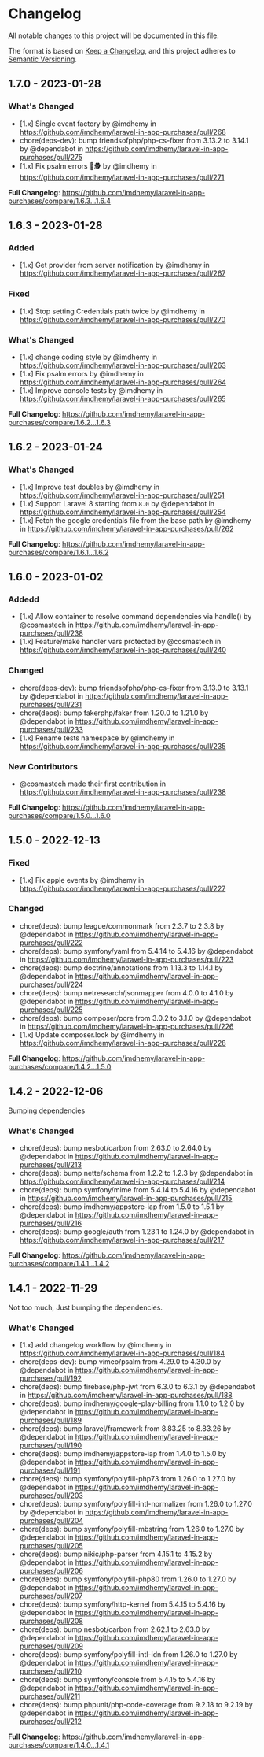 # Changelog

All notable changes to this project will be documented in this file.

The format is based on [Keep a Changelog](https://keepachangelog.com/en/1.0.0/),
and this project adheres
to [Semantic Versioning](https://semver.org/spec/v2.0.0.html).

## 1.7.0 - 2023-01-28

### What's Changed

- [1.x] Single event factory by @imdhemy in https://github.com/imdhemy/laravel-in-app-purchases/pull/268
- chore(deps-dev): bump friendsofphp/php-cs-fixer from 3.13.2 to 3.14.1 by @dependabot in https://github.com/imdhemy/laravel-in-app-purchases/pull/275
- [1.x] Fix psalm errors 🔬🕵️ by @imdhemy in https://github.com/imdhemy/laravel-in-app-purchases/pull/271

**Full Changelog**: https://github.com/imdhemy/laravel-in-app-purchases/compare/1.6.3...1.6.4

## 1.6.3 - 2023-01-28

### Added

- [1.x] Get provider from server notification by @imdhemy in https://github.com/imdhemy/laravel-in-app-purchases/pull/267

### Fixed

- [1.x] Stop setting Credentials path twice by @imdhemy in https://github.com/imdhemy/laravel-in-app-purchases/pull/270

### What's Changed

- [1.x] change coding style by @imdhemy in https://github.com/imdhemy/laravel-in-app-purchases/pull/263
- [1.x] Fix psalm errors by @imdhemy in https://github.com/imdhemy/laravel-in-app-purchases/pull/264
- [1.x] Improve console tests by @imdhemy in https://github.com/imdhemy/laravel-in-app-purchases/pull/265

**Full Changelog**: https://github.com/imdhemy/laravel-in-app-purchases/compare/1.6.2...1.6.3

## 1.6.2 - 2023-01-24

### What's Changed

- [1.x] Improve test doubles by @imdhemy in https://github.com/imdhemy/laravel-in-app-purchases/pull/251
- [1.x] Support Laravel 8 starting from `8.0` by @dependabot in https://github.com/imdhemy/laravel-in-app-purchases/pull/254
- [1.x] Fetch the google credentials file from the base path by @imdhemy in https://github.com/imdhemy/laravel-in-app-purchases/pull/262

**Full Changelog**: https://github.com/imdhemy/laravel-in-app-purchases/compare/1.6.1...1.6.2

## 1.6.0 - 2023-01-02

### Addedd

- [1.x] Allow container to resolve command dependencies via handle() by @cosmastech in https://github.com/imdhemy/laravel-in-app-purchases/pull/238
- [1.x] Feature/make handler vars protected by @cosmastech in https://github.com/imdhemy/laravel-in-app-purchases/pull/240

### Changed

- chore(deps-dev): bump friendsofphp/php-cs-fixer from 3.13.0 to 3.13.1 by @dependabot in https://github.com/imdhemy/laravel-in-app-purchases/pull/231
- chore(deps): bump fakerphp/faker from 1.20.0 to 1.21.0 by @dependabot in https://github.com/imdhemy/laravel-in-app-purchases/pull/233
- [1.x] Rename tests namespace by @imdhemy in https://github.com/imdhemy/laravel-in-app-purchases/pull/235

### New Contributors

- @cosmastech made their first contribution in https://github.com/imdhemy/laravel-in-app-purchases/pull/238

**Full Changelog**: https://github.com/imdhemy/laravel-in-app-purchases/compare/1.5.0...1.6.0

## 1.5.0 - 2022-12-13

### Fixed

- [1.x] Fix apple events by @imdhemy in https://github.com/imdhemy/laravel-in-app-purchases/pull/227

### Changed

- chore(deps): bump league/commonmark from 2.3.7 to 2.3.8 by @dependabot in https://github.com/imdhemy/laravel-in-app-purchases/pull/222
- chore(deps): bump symfony/yaml from 5.4.14 to 5.4.16 by @dependabot in https://github.com/imdhemy/laravel-in-app-purchases/pull/223
- chore(deps): bump doctrine/annotations from 1.13.3 to 1.14.1 by @dependabot in https://github.com/imdhemy/laravel-in-app-purchases/pull/224
- chore(deps): bump netresearch/jsonmapper from 4.0.0 to 4.1.0 by @dependabot in https://github.com/imdhemy/laravel-in-app-purchases/pull/225
- chore(deps): bump composer/pcre from 3.0.2 to 3.1.0 by @dependabot in https://github.com/imdhemy/laravel-in-app-purchases/pull/226
- [1.x] Update composer.lock by @imdhemy in https://github.com/imdhemy/laravel-in-app-purchases/pull/228

**Full Changelog**: https://github.com/imdhemy/laravel-in-app-purchases/compare/1.4.2...1.5.0

## 1.4.2 - 2022-12-06

Bumping dependencies

### What's Changed

- chore(deps): bump nesbot/carbon from 2.63.0 to 2.64.0 by @dependabot in https://github.com/imdhemy/laravel-in-app-purchases/pull/213
- chore(deps): bump nette/schema from 1.2.2 to 1.2.3 by @dependabot in https://github.com/imdhemy/laravel-in-app-purchases/pull/214
- chore(deps): bump symfony/mime from 5.4.14 to 5.4.16 by @dependabot in https://github.com/imdhemy/laravel-in-app-purchases/pull/215
- chore(deps): bump imdhemy/appstore-iap from 1.5.0 to 1.5.1 by @dependabot in https://github.com/imdhemy/laravel-in-app-purchases/pull/216
- chore(deps): bump google/auth from 1.23.1 to 1.24.0 by @dependabot in https://github.com/imdhemy/laravel-in-app-purchases/pull/217

**Full Changelog**: https://github.com/imdhemy/laravel-in-app-purchases/compare/1.4.1...1.4.2

## 1.4.1 - 2022-11-29

Not too much, Just bumping the dependencies.

### What's Changed

- [1.x] add changelog workflow by @imdhemy in https://github.com/imdhemy/laravel-in-app-purchases/pull/184
- chore(deps-dev): bump vimeo/psalm from 4.29.0 to 4.30.0 by @dependabot in https://github.com/imdhemy/laravel-in-app-purchases/pull/192
- chore(deps): bump firebase/php-jwt from 6.3.0 to 6.3.1 by @dependabot in https://github.com/imdhemy/laravel-in-app-purchases/pull/188
- chore(deps): bump imdhemy/google-play-billing from 1.1.0 to 1.2.0 by @dependabot in https://github.com/imdhemy/laravel-in-app-purchases/pull/189
- chore(deps): bump laravel/framework from 8.83.25 to 8.83.26 by @dependabot in https://github.com/imdhemy/laravel-in-app-purchases/pull/190
- chore(deps): bump imdhemy/appstore-iap from 1.4.0 to 1.5.0 by @dependabot in https://github.com/imdhemy/laravel-in-app-purchases/pull/191
- chore(deps): bump symfony/polyfill-php73 from 1.26.0 to 1.27.0 by @dependabot in https://github.com/imdhemy/laravel-in-app-purchases/pull/203
- chore(deps): bump symfony/polyfill-intl-normalizer from 1.26.0 to 1.27.0 by @dependabot in https://github.com/imdhemy/laravel-in-app-purchases/pull/204
- chore(deps): bump symfony/polyfill-mbstring from 1.26.0 to 1.27.0 by @dependabot in https://github.com/imdhemy/laravel-in-app-purchases/pull/205
- chore(deps): bump nikic/php-parser from 4.15.1 to 4.15.2 by @dependabot in https://github.com/imdhemy/laravel-in-app-purchases/pull/206
- chore(deps): bump symfony/polyfill-php80 from 1.26.0 to 1.27.0 by @dependabot in https://github.com/imdhemy/laravel-in-app-purchases/pull/207
- chore(deps): bump symfony/http-kernel from 5.4.15 to 5.4.16 by @dependabot in https://github.com/imdhemy/laravel-in-app-purchases/pull/208
- chore(deps): bump nesbot/carbon from 2.62.1 to 2.63.0 by @dependabot in https://github.com/imdhemy/laravel-in-app-purchases/pull/209
- chore(deps): bump symfony/polyfill-intl-idn from 1.26.0 to 1.27.0 by @dependabot in https://github.com/imdhemy/laravel-in-app-purchases/pull/210
- chore(deps): bump symfony/console from 5.4.15 to 5.4.16 by @dependabot in https://github.com/imdhemy/laravel-in-app-purchases/pull/211
- chore(deps): bump phpunit/php-code-coverage from 9.2.18 to 9.2.19 by @dependabot in https://github.com/imdhemy/laravel-in-app-purchases/pull/212

**Full Changelog**: https://github.com/imdhemy/laravel-in-app-purchases/compare/1.4.0...1.4.1

